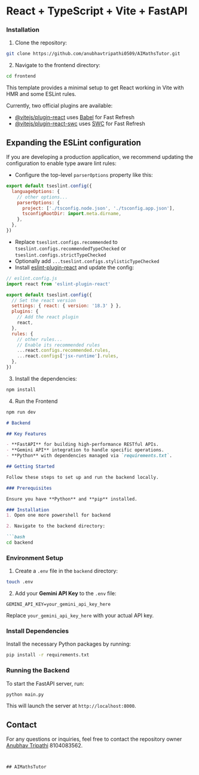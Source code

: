 # React + TypeScript + Vite + FastAPI

### Installation

1. Clone the repository:

```bash
git clone https://github.com/anubhavtripathi0509/AIMathsTutor.git
```

2. Navigate to the frontend directory:

```bash
cd frontend
```

This template provides a minimal setup to get React working in Vite with HMR and some ESLint rules.

Currently, two official plugins are available:

- [@vitejs/plugin-react](https://github.com/vitejs/vite-plugin-react/blob/main/packages/plugin-react/README.md) uses [Babel](https://babeljs.io/) for Fast Refresh
- [@vitejs/plugin-react-swc](https://github.com/vitejs/vite-plugin-react-swc) uses [SWC](https://swc.rs/) for Fast Refresh

## Expanding the ESLint configuration

If you are developing a production application, we recommend updating the configuration to enable type aware lint rules:

- Configure the top-level `parserOptions` property like this:

```js
export default tseslint.config({
  languageOptions: {
    // other options...
    parserOptions: {
      project: ['./tsconfig.node.json', './tsconfig.app.json'],
      tsconfigRootDir: import.meta.dirname,
    },
  },
})
```

- Replace `tseslint.configs.recommended` to `tseslint.configs.recommendedTypeChecked` or `tseslint.configs.strictTypeChecked`
- Optionally add `...tseslint.configs.stylisticTypeChecked`
- Install [eslint-plugin-react](https://github.com/jsx-eslint/eslint-plugin-react) and update the config:

```js
// eslint.config.js
import react from 'eslint-plugin-react'

export default tseslint.config({
  // Set the react version
  settings: { react: { version: '18.3' } },
  plugins: {
    // Add the react plugin
    react,
  },
  rules: {
    // other rules...
    // Enable its recommended rules
    ...react.configs.recommended.rules,
    ...react.configs['jsx-runtime'].rules,
  },
})
```

3. Install the dependencies:

```js
npm install
```

4. Run the Frontend

```js
npm run dev
```



```markdown
# Backend

## Key Features

- **FastAPI** for building high-performance RESTful APIs.
- **Gemini API** integration to handle specific operations.
- **Python** with dependencies managed via `requirements.txt`.

## Getting Started

Follow these steps to set up and run the backend locally.

### Prerequisites

Ensure you have **Python** and **pip** installed.

### Installation
1. Open one more powershell for backend

2. Navigate to the backend directory:

```bash
cd backend
```

### Environment Setup

1. Create a `.env` file in the `backend` directory:

```bash
touch .env
```

2. Add your **Gemini API Key** to the `.env` file:

```plaintext
GEMINI_API_KEY=your_gemini_api_key_here
```

Replace `your_gemini_api_key_here` with your actual API key.

### Install Dependencies

Install the necessary Python packages by running:

```bash
pip install -r requirements.txt
```

### Running the Backend

To start the FastAPI server, run:

```bash
python main.py
```

This will launch the server at `http://localhost:8000`.


## Contact

For any questions or inquiries, feel free to contact the repository owner [Anubhav Tripathi](https://github.com/anubhavtripathi0509) 8104083562.
```


## AIMathsTutor